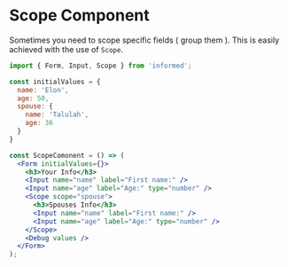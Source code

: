 # Scope Component

Sometimes you need to scope specific fields ( group them ). This is easily achieved with the use of `Scope`.

<!-- STORY -->

```jsx
import { Form, Input, Scope } from 'informed';

const initialValues = {
  name: 'Elon',
  age: 50,
  spouse: {
    name: 'Talulah',
    age: 36
  }
}

const ScopeComonent = () => (
  <Form initialValues={}>
    <h3>Your Info</h3>
    <Input name="name" label="First name:" />
    <Input name="age" label="Age:" type="number" />
    <Scope scope="spouse">
      <h3>Spouses Info</h3>
      <Input name="name" label="First name:" />
      <Input name="age" label="Age:" type="number" />
    </Scope>
    <Debug values />
  </Form>
);
```
